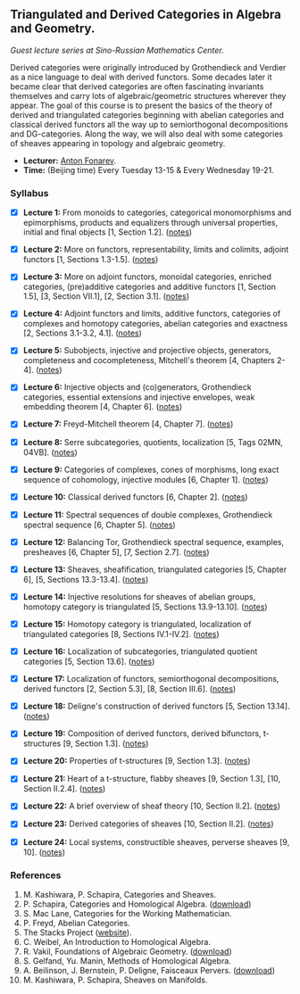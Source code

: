 ## Triangulated and Derived Categories in Algebra and Geometry.

_Guest lecture series at Sino-Russian Mathematics Center._

Derived categories were originally introduced by Grothendieck and Verdier as a nice language to deal with derived functors. Some decades later it became clear that derived categories are often fascinating invariants themselves and carry lots of algebraic/geometric structures wherever they appear. The goal of this course is to present the basics of the theory of derived and triangulated categories beginning with abelian categories and classical derived functors all the way up to semiorthogonal decompositions and DG-categories. Along the way, we will also deal with some categories of sheaves appearing in topology and algebraic geometry.

- **Lecturer:** [Anton Fonarev](https://homepage.mi-ras.ru/~avfonarev/).
- **Time:** (Beijing time) Every Tuesday 13-15 & Every Wednesday 19-21.

### Syllabus

- [x] **Lecture 1:** From monoids to categories, categorical monomorphisms and epimorphisms, products and equalizers through universal properties, initial and final objects [1, Section 1.2]. ([notes](././Lecture-1.pdf))

- [x] **Lecture 2:** More on functors, representability, limits and colimits, adjoint functors [1, Sections 1.3-1.5]. ([notes](././Lecture-2.pdf))

- [x] **Lecture 3:** More on adjoint functors, monoidal categories, enriched categories, (pre)additive categories and additive functors [1, Section 1.5], [3, Section VII.1], [2, Section 3.1]. ([notes](././Lecture-3.pdf))

- [x] **Lecture 4:** Adjoint functors and limits, additive functors, categories of complexes and homotopy categories, abelian categories and exactness [2, Sections 3.1-3.2, 4.1]. ([notes](././Lecture-4.pdf))

- [x] **Lecture 5:** Subobjects, injective and projective objects, generators, completeness and cocompleteness, Mitchell's theorem [4, Chapters 2-4]. ([notes](././Lecture-5.pdf))

- [x] **Lecture 6:** Injective objects and (co)generators, Grothendieck categories, essential extensions and injective envelopes, weak embedding theorem [4, Chapter 6]. ([notes](././Lecture-6.pdf))

- [x] **Lecture 7:** Freyd-Mitchell theorem [4, Chapter 7]. ([notes](././Lecture-7.pdf))

- [x] **Lecture 8:** Serre subcategories, quotients, localization [5, Tags 02MN, 04VB]. ([notes](././Lecture-8.pdf))

- [x] **Lecture 9:** Categories of complexes, cones of morphisms, long exact sequence of cohomology, injective modules [6, Chapter 1]. ([notes](././Lecture-9.pdf))

- [x] **Lecture 10:** Classical derived functors [6, Chapter 2]. ([notes](././Lecture-10.pdf))

- [x] **Lecture 11:** Spectral sequences of double complexes, Grothendieck spectral sequence [6, Chapter 5]. ([notes](././Lecture-11.pdf))

- [x] **Lecture 12:** Balancing Tor, Grothendieck spectral sequence, examples, presheaves [6, Chapter 5], [7, Section 2.7]. ([notes](././Lecture-12.pdf))

- [x] **Lecture 13:** Sheaves, sheafification, triangulated categories [5, Chapter 6], [5, Sections 13.3-13.4]. ([notes](././Lecture-13.pdf))

- [x] **Lecture 14:** Injective resolutions for sheaves of abelian groups, homotopy category is triangulated [5, Sections 13.9-13.10]. ([notes](././Lecture-14.pdf))

- [x] **Lecture 15:** Homotopy category is triangulated, localization of triangulated categories [8, Sections IV.1-IV.2]. ([notes](././Lecture-15.pdf))

- [x] **Lecture 16:** Localization of subcategories, triangulated quotient categories [5, Section 13.6]. ([notes](././Lecture-16.pdf))

- [x] **Lecture 17:** Localization of functors, semiorthogonal decompositions, derived functors [2, Section 5.3], [8, Section III.6]. ([notes](././Lecture-17.pdf))

- [x] **Lecture 18:** Deligne's construction of derived functors [5, Section 13.14]. ([notes](././Lecture-18.pdf))

- [x] **Lecture 19:** Composition of derived functors, derived bifunctors, t-structures [9, Section 1.3]. ([notes](././Lecture-19.pdf))

- [x] **Lecture 20:** Properties of t-structures [9, Section 1.3]. ([notes](././Lecture-20.pdf))

- [x] **Lecture 21:** Heart of a t-structure, flabby sheaves [9, Section 1.3], [10, Section II.2.4]. ([notes](././Lecture-21.pdf))

- [x] **Lecture 22:** A brief overview of sheaf theory [10, Section II.2]. ([notes](././Lecture-22.pdf))

- [x] **Lecture 23:** Derived categories of sheaves [10, Section II.2]. ([notes](././Lecture-23.pdf))

- [x] **Lecture 24:** Local systems, constructible sheaves, perverse sheaves [9, 10]. ([notes](././Lecture-24.pdf))


### References

1. M. Kashiwara, P. Schapira, Categories and Sheaves.
2. P. Schapira, Categories and Homological Algebra. ([download](././Schapira.pdf))
3. S. Mac Lane, Categories for the Working Mathematician.
4. P. Freyd, Abelian Categories.
5. The Stacks Project ([website](https://stacks.math.columbia.edu)).
6. C. Weibel, An Introduction to Homological Algebra.
7. R. Vakil, Foundations of Algebraic Geometry. ([download](././Vakil.pdf))
8. S. Gelfand, Yu. Manin, Methods of Homological Algebra.
9. A. Beilinson, J. Bernstein, P. Deligne, Faisceaux Pervers. ([download](././BBD.pdf))
10. M. Kashiwara, P. Schapira, Sheaves on Manifolds.
